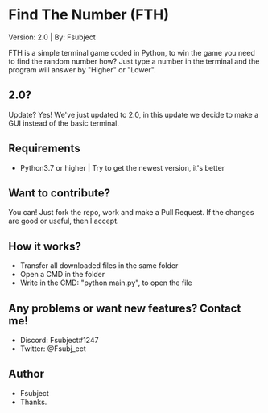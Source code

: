 # Find The Number (FTH)
Version: 2.0 | By: Fsubject

FTH is a simple terminal game coded in Python, to win the game you need to find the random number
how? Just type a number in the terminal and the program will answer by "Higher" or "Lower".

## 2.0?
Update? Yes!
We've just updated to 2.0, in this update we decide to make a GUI instead of the
basic terminal.

## Requirements
- Python3.7 or higher | Try to get the newest version, it's better

## Want to contribute?
You can! Just fork the repo, work and make a Pull Request. If the changes are good
or useful, then I accept.

## How it works?
- Transfer all downloaded files in the same folder
- Open a CMD in the folder
- Write in the CMD: "python main.py", to open the file

## Any problems or want new features? Contact me!
- Discord: Fsubject#1247
- Twitter: @Fsubj_ect

## Author
- Fsubject
- Thanks.
